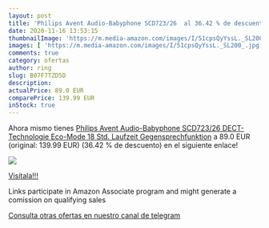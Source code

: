 ```yaml
---
layout: post
title: 'Philips Avent Audio-Babyphone SCD723/26  al 36.42 % de descuento'
date: 2020-11-16 13:53:15
thumbnailImage: 'https://m.media-amazon.com/images/I/51cpsQyYssL._SL200_.jpg'
images: [ 'https://m.media-amazon.com/images/I/51cpsQyYssL._SL200_.jpg' ]
comments: true
category: ofertas
author: ring
slug: B07F7TZD5D
description:
actualPrice: 89.0 EUR
comparePrice: 139.99 EUR
inStock: true
---
```


Ahora mismo tienes [Philips Avent Audio-Babyphone SCD723/26  DECT-Technologie  Eco-Mode  18 Std. Laufzeit  Gegensprechfunktion](https://www.amazon.de/dp/B07F7TZD5D/?tag=redken02-21) a 89.0 EUR (original: 139.99 EUR) (36.42 %  de descuento) en el siguiente enlace!

[![](https://m.media-amazon.com/images/I/51cpsQyYssL._SL200_.jpg)](https://www.amazon.de/dp/B07F7TZD5D/?tag=redken02-21)

[Visítala!!!](https://www.amazon.de/dp/B07F7TZD5D/?tag=redken02-21)

Links participate in Amazon Associate program and might generate a comission on qualifying sales

[Consulta otras ofertas en nuestro canal de telegram](https://t.me/s/ofertas25)
